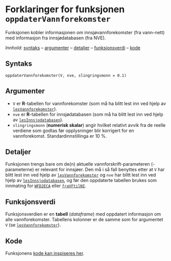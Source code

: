 # Forklaringer for funksjonen `oppdaterVannforekomster`

Funksjonen kobler informasjonen om innsjøvannforekomster (fra vann-nett) med informasjon fra innsjødatabasen (fra NVE).

_Innhold:_ [syntaks](#syntaks) – [argumenter](#argumenter) – [detaljer](#detaljer) – [funksjonsverdi](#funksjonsverdi) – [kode](#kode)


## Syntaks

```{r}
oppdaterVannforekomster(V, nve, slingringsmonn = 0.1)
```


## Argumenter

* `V` er **R**-tabellen for vannforekomster (som må ha blitt lest inn ved hjelp av [`lesVannforekomster`](lesVannforekomster.md)).
* `nve` er **R**-tabellen for innsjødatabasen (som må ha blitt lest inn ved hjelp av [`lesInnsjodatabasen`](lesInnsjodatabasen.md)).
* `slingringsmonn` (**numerisk skalar**) angir hvilket relativt avvik fra de reelle verdiene som godtas før opplysninger blir korrigert for en vannforekomst. Standardinnstillinga er 10 %.


## Detaljer

Funksjonen trengs bare om de(n) aktuelle vannforskrift-parameteren (-parameterne) er relevant for innsjøer.
Den må i så fall benyttes etter at `V` har blitt lest inn ved hjelp av [`lesVannforekomster`](lesVannforekomster.md) og `nve` har blitt lest inn ved hjelp av [`lesInnsjodatabasen`](lesInnsjodatabasen.md), og før den oppdaterte tabellen brukes som innmating for [`WFD2ECA`](WFD2ECA.md) eller [`fraVFtilNI`](fraVFtilNI.md).


## Funksjonsverdi

Funksjonsverdien er en **tabell** (_dataframe_) med oppdatert informasjon om alle vannforekomster.
Tabellens kolonner er de samme som for argumentet `V` (se [`lesVannforekomster`](lesVannforekomster.md)).


## Kode

Funksjonens [kode kan inspiseres her](../R/oppdaterVannforekomster.R).

